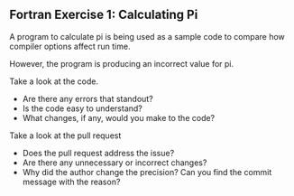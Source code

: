 ## Fortran Exercise 1: Calculating Pi

A program to calculate pi is being used as a sample code to 
compare how compiler options affect run time.

However, the program is producing an incorrect value for pi.

Take a look at the code.

* Are there any errors that standout?
* Is the code easy to understand?
* What changes, if any, would you make to the code?


Take a look at the pull request

* Does the pull request address the issue?
* Are there any unnecessary or incorrect changes?
* Why did the author change the precision? Can you find the commit message with the reason?


